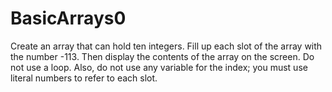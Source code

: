 # BasicArrays0
Create an array that can hold ten integers. Fill up each slot of the array with the number -113. Then display the contents of the array on the screen.
Do not use a loop. Also, do not use any variable for the index; you must use literal numbers to refer to each slot.
